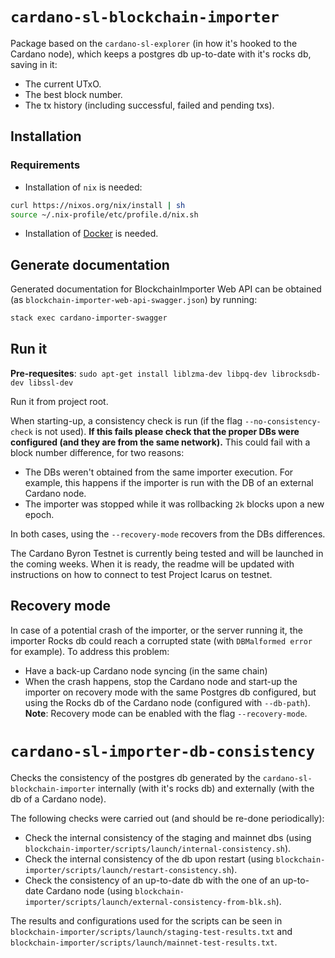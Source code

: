 # `cardano-sl-blockchain-importer`

Package based on the `cardano-sl-explorer` (in how it's hooked to the Cardano node), which keeps a postgres db up-to-date with it's rocks db, saving in it:
- The current UTxO.
- The best block number.
- The tx history (including successful, failed and pending txs).

## Installation

### Requirements

- Installation of `nix` is needed:

```bash
curl https://nixos.org/nix/install | sh
source ~/.nix-profile/etc/profile.d/nix.sh
```

- Installation of [Docker](https://hub.docker.com/_/postgres/) is needed.

## Generate documentation

Generated documentation for BlockchainImporter Web API can be obtained (as `blockchain-importer-web-api-swagger.json`) by running:
```bash
stack exec cardano-importer-swagger
```

## Run it

**Pre-requesites**: `sudo apt-get install liblzma-dev libpq-dev librocksdb-dev libssl-dev`

Run it from project root.

When starting-up, a consistency check is run (if the flag `--no-consistency-check` is not used). **If this fails please check that the proper DBs were configured (and they are from the same network).** This could fail with a block number difference, for two reasons:
- The DBs weren't obtained from the same importer execution. For example, this happens if the importer is run with the DB of an external Cardano node.
- The importer was stopped while it was rollbacking `2k` blocks upon a new epoch.

In both cases, using the `--recovery-mode` recovers from the DBs differences.

The Cardano Byron Testnet is currently being tested and will be launched in the coming weeks.  When it is ready, the readme will be updated with instructions on how to connect to test Project Icarus on testnet.

## Recovery mode

In case of a potential crash of the importer, or the server running it, the importer Rocks db could reach a corrupted state (with `DBMalformed error` for example). To address this problem:
- Have a back-up Cardano node syncing (in the same chain)
- When the crash happens, stop the Cardano node and start-up the importer on recovery mode with the same Postgres db configured, but using the Rocks db of the Cardano node (configured with `--db-path`).
**Note**: Recovery mode can be enabled with the flag `--recovery-mode`.


# `cardano-sl-importer-db-consistency`

Checks the consistency of the postgres db generated by the `cardano-sl-blockchain-importer` internally (with it's rocks db) and externally (with the db of a Cardano node).

The following checks were carried out (and should be re-done periodically):
- Check the internal consistency of the staging and mainnet dbs (using `blockchain-importer/scripts/launch/internal-consistency.sh`).
- Check the internal consistency of the db upon restart (using `blockchain-importer/scripts/launch/restart-consistency.sh`).
- Check the consistency of an up-to-date db with the one of an up-to-date Cardano node (using `blockchain-importer/scripts/launch/external-consistency-from-blk.sh`).

The results and configurations used for the scripts can be seen in `blockchain-importer/scripts/launch/staging-test-results.txt` and `blockchain-importer/scripts/launch/mainnet-test-results.txt`.
